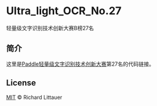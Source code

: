 # Ultra_light_OCR_No.27
轻量级文字识别技术创新大赛B榜27名

## 简介
这里是[Paddle轻量级文字识别技术创新大赛](https://aistudio.baidu.com/aistudio/competition/detail/75)第27名的代码链接。


## License

[MIT](LICENSE) © Richard Littauer
